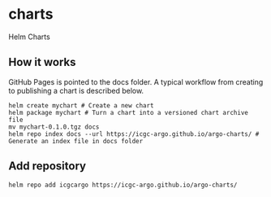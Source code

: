 # charts

Helm Charts

## How it works

GitHub Pages is pointed to the docs folder. A typical workflow from creating to publishing a chart is described below.

```shell
helm create mychart # Create a new chart
helm package mychart # Turn a chart into a versioned chart archive file
mv mychart-0.1.0.tgz docs
helm repo index docs --url https://icgc-argo.github.io/argo-charts/ # Generate an index file in docs folder
```

## Add repository

```shell
helm repo add icgcargo https://icgc-argo.github.io/argo-charts/

```
